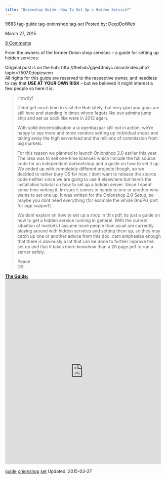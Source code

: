```yaml
---
title: "Onionshop Guide: How To Set Up a Hidden Service?"
---
```


9683  tag-guide tag-onionshop tag-set
Posted by: DeepDotWeb 

<span>March 27, 2015</span>

<span><a href="/2015/03/27/onionshop-guide-how-to-set-up-a-hidden-service/#comments">9 Comments</a></span>


<p>From the owners of the former Onion shop services &#8211; a guide for setting up hidden services:</p>
<p>Original post is on the hub: http://thehub7gqe43miyc.onion/index.php?topic=7507.0;topicseen<br/>
    All rights for this guide are reserved to the respective owner, and needless to say that <strong>USE AT YOUR OWN RISK</strong> &#8211; but we believed it might interest a few people so here it is:</p>
<blockquote><p>Howdy!</p>
<p>Didnt get much time to visit the Hub lately, but very glad you guys are still here and standing in times where fagots like evo admins jump ship and set us back like were in 2013 again.</p>
<p>With solid decentralisation a la openbazaar still not in action, we&#8217;re happy to see more and more vendors setting up individual shops and taking away the high serverload and the millions of commission from big markets.</p>
<p>For this reason we planned to launch Onionshop 2.0 earlier this year. The idea was to sell one-time licences which include the full source code for an independant darknetshop and a guide on how to set it up. We ended up with completely different projects though, so we decided to rather bury OS for now. I dont want to release the source code neither since we are going to use it elsewhere but here&#8217;s the installation tutorial on how to set up a hidden server. Since I spent some time writing it, Im sure it comes in handy to one or another who wants to set one up. It was written for the Onionshop 2.0 Setup, so maybe you dont need everything (for example the whole GnuPG part for pgp support).</p>
<p>We dont explain on how to set up a shop in this pdf, its just a guide on how to get a hidden service running in general. With the current situation of markets I assume more people than usual are currently playing around with hidden services and setting them up, so they may catch up one or another advice from this doc. cant emphasize enough that there is obviously a lot that can be done to further improve the set up and that it takes more knowhow than a 20 page pdf to run a server safely.</p>
<p>Peace<br/>
    OS</p></blockquote>
<p><span style="text-decoration: underline;"><strong>The Guide: </strong></span><br/>
<iframe width="100%" height="600" class="scribd_iframe_embed" src="https://www.scribd.com/embeds/260099551/content?start_page=1&amp;view_mode=scroll&amp;show_recommendations=true" data-auto-height="false" data-aspect-ratio="undefined" scrolling="no" id="doc_28533" frameborder="0"></iframe></p>
</div>
<a href="/tag/guide/" rel="tag">guide</a>  <a href="/tag/onionshop/" rel="tag">onionshop</a> <a href="/tag/set/" rel="tag">set</a></span> 
Updated: 2015-03-27